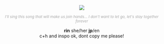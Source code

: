 <p align="center">
    
    
<img src="https://files.catbox.moe/c2z5vw.gif">

</p>

 <p style="color: #a8a8a8" align="center">
  <sub><i>I'll sing this song that will make us join hands...
 I don't want to let go, let's stay together forever</i></sub>
 </p>


<p align="center"><b>rin</b> she/her <b>jp</b>/en
<br>c+h and inspo ok, dont copy me please!
</p>    

